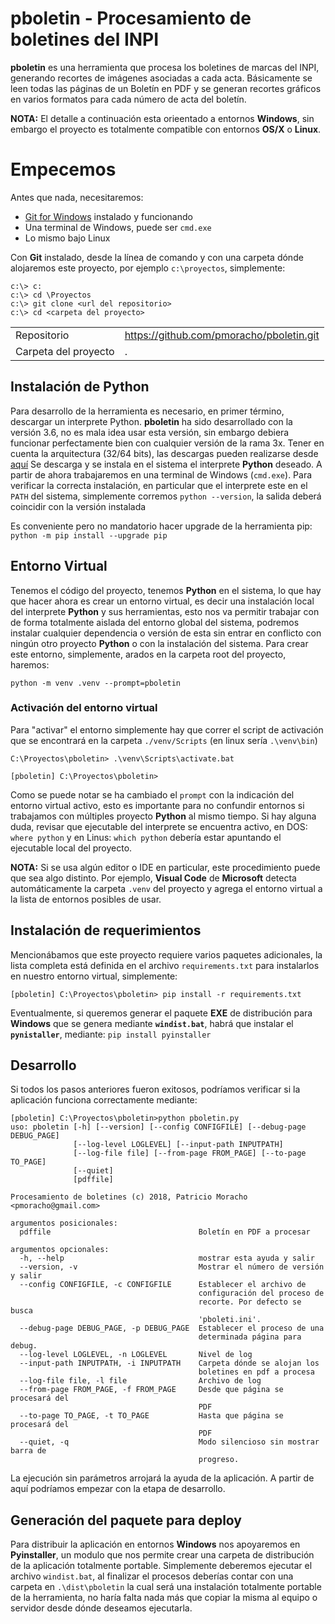 # pboletin - Procesamiento de boletines del INPI

**pboletin** es una herramienta que procesa los boletines de marcas del INPI,
generando recortes de imágenes asociadas a cada acta. Básicamente se leen todas
las páginas de un Boletín en PDF y se generan recortes gráficos en varios
formatos para cada número de acta del boletín.

**NOTA:** El detalle a continuación esta orieentado a entornos **Windows**, sin embargo el proyecto es totalmente compatible con entornos **OS/X** o **Linux**.

# Empecemos

Antes que nada, necesitaremos:

* [Git for Windows](https://git-scm.com/download/win) instalado y funcionando
* Una terminal de Windows, puede ser `cmd.exe`
* Lo mismo bajo Linux

Con **Git** instalado, desde la línea de comando y con una carpeta dónde
alojaremos este proyecto, por ejemplo `c:\proyectos`, simplemente:

``` 
c:\> c: 
c:\> cd \Proyectos 
c:\> git clone <url del repositorio>
c:\> cd <carpeta del proyecto>
``` 

|                       |                                          |
| --------------------- |------------------------------------------|
| Repositorio           | https://github.com/pmoracho/pboletin.git |
| Carpeta del proyecto  | .                                        |


## Instalación de **Python**

Para desarrollo de la herramienta es necesario, en primer término, descargar un
interprete Python. **pboletin** ha sido desarrollado con la versión 3.6, no es
mala idea usar esta versión, sin embargo debiera funcionar perfectamente bien
con cualquier versión de la rama 3x. Tener en cuenta la arquitectura (32/64 bits), las descargas pueden realizarse desde [aquí](https://www.python.org/downloads/) Se descarga y se instala en el sistema el interprete **Python** deseado. A partir de ahora trabajaremos en una terminal de Windows (`cmd.exe`). Para verificar la correcta instalación, en particular que el interprete este en el `PATH` del sistema, simplemente corremos `python --version`, la salida deberá coincidir con la versión instalada 

Es conveniente pero no mandatorio hacer upgrade de la herramienta pip: `python
-m pip install --upgrade pip`

## Entorno Virtual

Tenemos el código del proyecto, tenemos **Python** en el sistema, lo que hay que
hacer ahora es crear un entorno virtual, es decir una instalación local del 
interprete **Python** y sus herramientas, esto nos va permitir trabajar con 
de forma totalmente aislada del entorno global del sistema, podremos instalar 
cualquier dependencia o versión de esta sin entrar en conflicto con ningún
otro proyecto **Python** o con la instalación del sistema. Para crear este entorno,
simplemente, arados en la carpeta root del proyecto,  haremos:

```
python -m venv .venv --prompt=pboletin
```

### Activación del entorno virtual

Para "activar" el entorno simplemente hay que correr el script de activación
que se encontrará en la carpeta `./venv/Scripts` (en linux sería `.\venv\bin`)

```
C:\Proyectos\pboletin> .\venv\Scripts\activate.bat

[pboletin] C:\Proyectos\pboletin>
```

Como se puede notar se ha cambiado el `prompt` con la indicación del entorno
virtual activo, esto es importante para no confundir entornos si trabajamos con múltiples proyecto **Python** al mismo tiempo. Si hay alguna duda, revisar que ejecutable del interprete se encuentra activo, en DOS: `where python` y en Linus: `which python` debería estar apuntando el ejecutable local del proyecto. 

**NOTA:** Si se usa algún editor o IDE en particular, este procedimiento puede que sea algo distinto. Por ejemplo, **Visual Code** de **Microsoft** detecta automáticamente la carpeta `.venv` del proyecto y agrega el entorno virtual a la lista de entornos posibles de usar. 

## Instalación de requerimientos

Mencionábamos que este proyecto requiere varios paquetes adicionales, la lista
completa está definida en el archivo `requirements.txt` para instalarlos en
nuestro entorno virtual, simplemente:

```
[pboletin] C:\Proyectos\pboletin> pip install -r requirements.txt
```

Eventualmente, si queremos generar el paquete **EXE** de distribución para **Windows** que se genera mediante **`windist.bat`**, habrá que instalar el **`pynistaller`**, mediante: `pip install pyinstaller`

## Desarrollo

Si todos los pasos anteriores fueron exitosos, podríamos verificar si la
aplicación funciona correctamente mediante:

```
[pboletin] C:\Proyectos\pboletin>python pboletin.py
uso: pboletin [-h] [--version] [--config CONFIGFILE] [--debug-page DEBUG_PAGE]
              [--log-level LOGLEVEL] [--input-path INPUTPATH]
              [--log-file file] [--from-page FROM_PAGE] [--to-page TO_PAGE]
              [--quiet]
              [pdffile]

Procesamiento de boletines (c) 2018, Patricio Moracho <pmoracho@gmail.com>

argumentos posicionales:
  pdffile                                 Boletín en PDF a procesar

argumentos opcionales:
  -h, --help                              mostrar esta ayuda y salir
  --version, -v                           Mostrar el número de versión y salir
  --config CONFIGFILE, -c CONFIGFILE      Establecer el archivo de
                                          configuración del proceso de
                                          recorte. Por defecto se busca
                                          'pboleti.ini'.
  --debug-page DEBUG_PAGE, -p DEBUG_PAGE  Establecer el proceso de una
                                          determinada página para debug.
  --log-level LOGLEVEL, -n LOGLEVEL       Nivel de log
  --input-path INPUTPATH, -i INPUTPATH    Carpeta dónde se alojan los
                                          boletines en pdf a procesa
  --log-file file, -l file                Archivo de log
  --from-page FROM_PAGE, -f FROM_PAGE     Desde que página se procesará del
                                          PDF
  --to-page TO_PAGE, -t TO_PAGE           Hasta que página se procesará del
                                          PDF
  --quiet, -q                             Modo silencioso sin mostrar barra de
                                          progreso.

```

La ejecución sin parámetros arrojará la ayuda de la aplicación. A partir de
aquí podríamos empezar con la etapa de desarrollo.

## Generación del paquete para deploy

Para distribuir la aplicación en entornos **Windows** nos apoyaremos en
**Pyinstaller**, un modulo que nos permite crear una carpeta de distribución de la aplicación totalmente portable.
Simplemente deberemos ejecutar el archivo `windist.bat`, al finalizar el
procesos deberías contar con una carpeta en `.\dist\pboletin` la cual será una instalación totalmente portable de la herramienta, no haría falta nada más que copiar la misma al equipo o servidor desde dónde deseamos ejecutarla.


